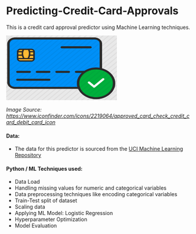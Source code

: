 # Predicting-Credit-Card-Approvals
This is a credit card approval predictor using Machine Learning techniques.


<img src="cc_approval.png" width="300" height="175">

*Image Source: https://www.iconfinder.com/icons/2219064/approved_card_check_credit_card_debit_card_icon*


#### Data: 
* The data for this predictor is sourced from the [UCI Machine Learning Repository](http://archive.ics.uci.edu/ml/datasets/credit+approval)



#### Python / ML Techniques used:
* Data Load 
* Handling missing values for numeric and categorical variables
* Data preprocessing techniques like encoding categorical variables
* Train-Test split of dataset
* Scaling data
* Applying ML Model: Logistic Regression
* Hyperparameter Optimization
* Model Evaluation

